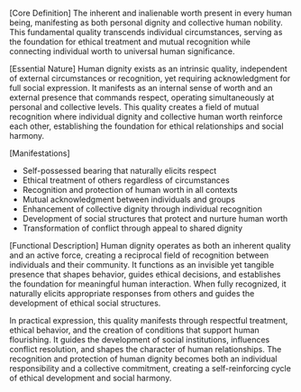 [Core Definition]
The inherent and inalienable worth present in every human being, manifesting as both personal dignity and collective human nobility. This fundamental quality transcends individual circumstances, serving as the foundation for ethical treatment and mutual recognition while connecting individual worth to universal human significance.

[Essential Nature]
Human dignity exists as an intrinsic quality, independent of external circumstances or recognition, yet requiring acknowledgment for full social expression. It manifests as an internal sense of worth and an external presence that commands respect, operating simultaneously at personal and collective levels. This quality creates a field of mutual recognition where individual dignity and collective human worth reinforce each other, establishing the foundation for ethical relationships and social harmony.

[Manifestations]
- Self-possessed bearing that naturally elicits respect
- Ethical treatment of others regardless of circumstances
- Recognition and protection of human worth in all contexts
- Mutual acknowledgment between individuals and groups
- Enhancement of collective dignity through individual recognition
- Development of social structures that protect and nurture human worth
- Transformation of conflict through appeal to shared dignity

[Functional Description]
Human dignity operates as both an inherent quality and an active force, creating a reciprocal field of recognition between individuals and their community. It functions as an invisible yet tangible presence that shapes behavior, guides ethical decisions, and establishes the foundation for meaningful human interaction. When fully recognized, it naturally elicits appropriate responses from others and guides the development of ethical social structures.

In practical expression, this quality manifests through respectful treatment, ethical behavior, and the creation of conditions that support human flourishing. It guides the development of social institutions, influences conflict resolution, and shapes the character of human relationships. The recognition and protection of human dignity becomes both an individual responsibility and a collective commitment, creating a self-reinforcing cycle of ethical development and social harmony.